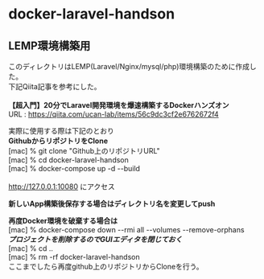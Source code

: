 # docker-laravel-handson

## LEMP環境構築用
このディレクトリはLEMP(Laravel/Nginx/mysql/php)環境構築のために作成した。</br>
下記Qiita記事を参考にした。</br>
</br>
**【超入門】20分でLaravel開発環境を爆速構築するDockerハンズオン**</br>
URL : https://qiita.com/ucan-lab/items/56c9dc3cf2e6762672f4</br>

実際に使用する際は下記のとおり</br>
**GithubからリポジトリをClone**</br>
[mac] % git clone "Github上のリポジトリURL"</br>
[mac] % cd docker-laravel-handson</br>
[mac] % docker-compose up -d --build</br>
</br>
http://127.0.0.1:10080 にアクセス</br>

**新しいApp構築後保存する場合はディレクトリ名を変更してpush**</br>

**再度Docker環境を破棄する場合は**</br>
[mac] % docker-compose down --rmi all --volumes --remove-orphans</br>
***プロジェクトを削除するのでGUIエディタを閉じておく***</br>
[mac] % cd ..</br>
[mac] % rm -rf docker-laravel-handson</br>
ここまでしたら再度github上のリポジトリからCloneを行う。</br>
